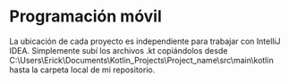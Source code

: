 # Programación móvil

La ubicación de cada proyecto es independiente para trabajar con IntelliJ IDEA. 
Simplemente subí los archivos .kt copiándolos desde 
C:\Users\Erick\Documents\Kotlin_Projects\Project_name\src\main\kotlin
hasta la carpeta local de mi repositorio.
